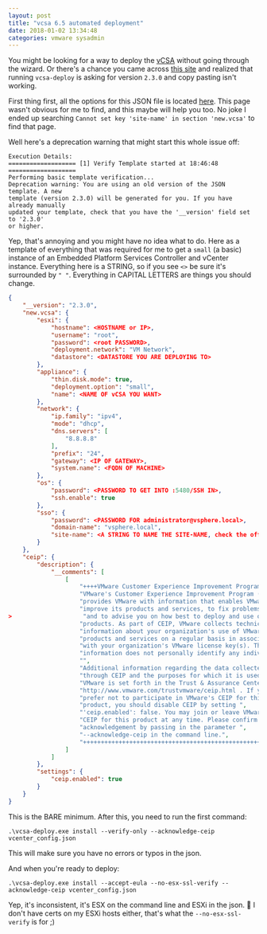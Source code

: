 ```yaml
---
layout: post
title: "vcsa 6.5 automated deployment"
date: 2018-01-02 13:34:48
categories: vmware sysadmin
---
```


You might be looking for a way to deploy the [vCSA][vcsa] without going through
the wizard. Or there's a chance you came across [this site][6-0-vcsa] and realized
that running `vcsa-deploy` is asking for version `2.3.0` and copy pasting isn't working.

First thing first, all the options for this JSON file is located [here][docs]. This page wasn't
obvious for me to find, and this maybe will help you too. No joke I ended up searching
`Cannot set key 'site-name' in section 'new.vcsa'` to find that page.

Well here's a deprecation warning that might start this whole issue off:

```
Execution Details:
=================== [1] Verify Template started at 18:46:48 ===================
Performing basic template verification...
Deprecation warning: You are using an old version of the JSON template. A new
template (version 2.3.0) will be generated for you. If you have already manually
updated your template, check that you have the '__version' field set to '2.3.0'
or higher.
```

Yep, that's annoying and you might have no idea what to do. Here as a template
of everything that was required for me to get a `small` (a basic) instance of
an Embedded Platform Services Controller and vCenter instance. Everything
here is a STRING, so if you see `<>` be sure it's surrounded
by `" "`. Everything in CAPITAL LETTERS are things you should change.

```json
{
    "__version": "2.3.0",
    "new.vcsa": {
        "esxi": {
            "hostname": <HOSTNAME or IP>,
            "username": "root",
            "password": <root PASSWORD>,
            "deployment.network": "VM Network",
            "datastore": <DATASTORE YOU ARE DEPLOYING TO>
        },
        "appliance": {
            "thin.disk.mode": true,
            "deployment.option": "small",
            "name": <NAME OF vCSA YOU WANT>
        },
        "network": {
            "ip.family": "ipv4",
            "mode": "dhcp",
            "dns.servers": [
                "8.8.8.8"
            ],
            "prefix": "24",
            "gateway": <IP OF GATEWAY>,
            "system.name": <FQDN OF MACHINE>
        },
        "os": {
            "password": <PASSWORD TO GET INTO :5480/SSH IN>,
            "ssh.enable": true
        },
        "sso": {
            "password": <PASSWORD FOR administrator@vsphere.local>,
            "domain-name": "vsphere.local",
            "site-name": <A STRING TO NAME THE SITE-NAME, check the official docs if you need more info>
        }
    },
    "ceip": {
        "description": {
            "__comments": [
                [
                    "++++VMware Customer Experience Improvement Program (CEIP)++++",
                    "VMware's Customer Experience Improvement Program (CEIP) ",
                    "provides VMware with information that enables VMware to ",
                    "improve its products and services, to fix problems, ",
>                    "and to advise you on how best to deploy and use our ",
                    "products. As part of CEIP, VMware collects technical ",
                    "information about your organization's use of VMware ",
                    "products and services on a regular basis in association ",
                    "with your organization's VMware license key(s). This ",
                    "information does not personally identify any individual. ",
                    "",
                    "Additional information regarding the data collected ",
                    "through CEIP and the purposes for which it is used by ",
                    "VMware is set forth in the Trust & Assurance Center at ",
                    "http://www.vmware.com/trustvmware/ceip.html . If you ",
                    "prefer not to participate in VMware's CEIP for this ",
                    "product, you should disable CEIP by setting ",
                    "'ceip.enabled': false. You may join or leave VMware's ",
                    "CEIP for this product at any time. Please confirm your ",
                    "acknowledgement by passing in the parameter ",
                    "--acknowledge-ceip in the command line.",
                    "++++++++++++++++++++++++++++++++++++++++++++++++++++++++++++++"
                ]
            ]
        },
        "settings": {
            "ceip.enabled": true
        }
    }
}
```

This is the BARE minimum. After this, you need to run the first command:

```
.\vcsa-deploy.exe install --verify-only --acknowledge-ceip vcenter_config.json
```

This will make sure you have no errors or typos in the json.

And when you're ready to deploy:

```
.\vcsa-deploy.exe install --accept-eula --no-esx-ssl-verify --acknowledge-ceip vcenter_config.json
```

Yep, it's inconsistent, it's ESX on the command line and ESXi in the json. :facepalm: I don't have
certs on my ESXi hosts either, that's what the `--no-esx-ssl-verify` is for ;)


[vcsa]: https://docs.vmware.com/en/VMware-vSphere/6.5/com.vmware.vsphere.vcsa.doc/GUID-223C2821-BD98-4C7A-936B-7DBE96291BA4.html
[6-0-vcsa]: https://thevwebster.wordpress.com/2017/12/29/deploying-the-vcenter-server-appliance-6-0-with-a-script/
[docs]: https://docs.vmware.com/en/VMware-vSphere/6.5/com.vmware.vsphere.install.doc/GUID-457EAE1F-B08A-4E64-8506-8A3FA84A0446.html
